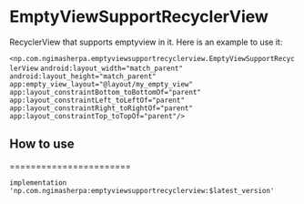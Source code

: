 EmptyViewSupportRecyclerView
=====================

RecyclerView that supports emptyview in it. Here is an example to use it:

`<np.com.ngimasherpa.emptyviewsupportrecyclerview.EmptyViewSupportRecyclerView`
            `android:layout_width="match_parent"`
            `android:layout_height="match_parent"`
            `app:empty_view_layout="@layout/my_empty_view"`
            `app:layout_constraintBottom_toBottomOf="parent"`
            `app:layout_constraintLeft_toLeftOf="parent"`
            `app:layout_constraintRight_toRightOf="parent"`
            `app:layout_constraintTop_toTopOf="parent"/>`



## How to use
=======================

`implementation 'np.com.ngimasherpa:emptyviewsupportrecyclerview:$latest_version'`
